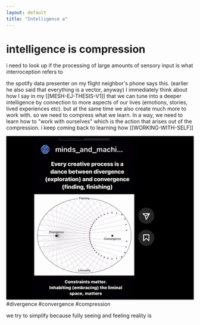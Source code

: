 ```yaml
---
layout: default
title: "Intelligence a"
---
```


# intelligence is compression

i need to look up if the processing of large amounts of sensory input is what interroception refers to 

the spotify data presenter on my flight neighbor's phone says this. (earlier he also said that everything is a vector, anyway) I immediately think about how I say in my [[MESH-EJ-THESIS-V1]] that we can tune into a deeper intelligence by connection to more aspects of our lives (emotions, stories, lived experiences etc). but at the same time we also create much more to work with. so we need to compress what we learn. In a way, we need to learn how to "work with ourselves" which is the action that arises out of the compression. i keep coming back to learning how [[WORKING-WITH-SELF]]

![](media/DD255F75-BCED-437A-ACC3-B650E2710B2A_1_105_c.jpeg)
#divergence #convergence #compression

we try to simplify because fully seeing and feeling reality is 